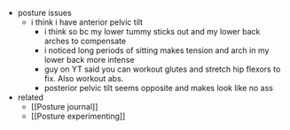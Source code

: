   * posture issues
    * i think i have anterior pelvic tilt
      * i think so bc my lower tummy sticks out and my lower back arches to compensate
      * i noticed long periods of sitting makes tension and arch in my lower back more intense
      * guy on YT said you can workout glutes and stretch hip flexors to fix. Also workout abs.
      * posterior pelvic tilt seems opposite and makes look like no ass
  * related
    * [[Posture journal]]
    * [[Posture experimenting]]